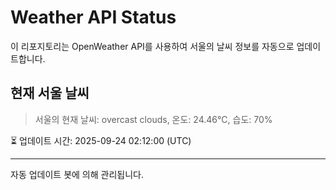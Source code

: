 
# Weather API Status

이 리포지토리는 OpenWeather API를 사용하여 서울의 날씨 정보를 자동으로 업데이트합니다.

## 현재 서울 날씨
> 서울의 현재 날씨: overcast clouds, 온도: 24.46°C, 습도: 70%

⏳ 업데이트 시간: 2025-09-24 02:12:00 (UTC)

---
자동 업데이트 봇에 의해 관리됩니다.
